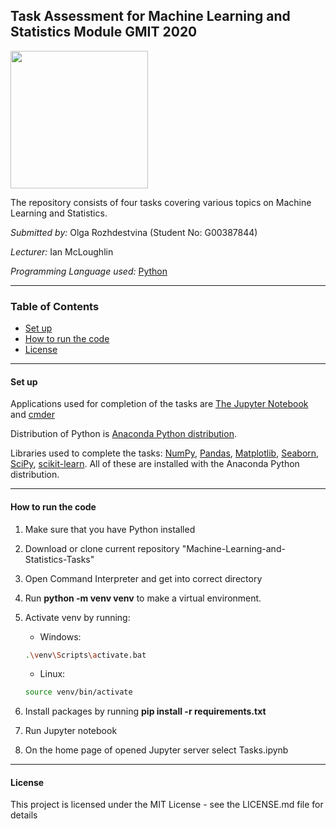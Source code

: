 ## Task Assessment for Machine Learning and Statistics Module GMIT 2020

<img align="center" height="220" src="https://earthsky.org/upl/2018/05/deep-learning-quora.png">

<br>

The repository consists of four tasks covering various topics on Machine Learning and Statistics.

*Submitted by:* Olga Rozhdestvina (Student No: G00387844) 

*Lecturer:* Ian McLoughlin

*Programming Language used:* [Python](https://www.python.org/)


----


### Table of Contents
* [Set up](#set_up)
* [How to run the code](#how_to_run_the_code)
* [License](#licence)


----


#### Set up <a name="set_up"></a>

Applications used for completion of the tasks are [The Jupyter Notebook](https://jupyter.org/) and [cmder](http://cmder.net/)

Distribution of Python is [Anaconda Python distribution](https://www.anaconda.com/). 

Libraries used to complete the tasks: [NumPy](https://numpy.org/), [Pandas](https://pandas.pydata.org/), [Matplotlib](https://matplotlib.org/), [Seaborn](https://seaborn.pydata.org/), [SciPy](https://www.scipy.org/), [scikit-learn](https://scikit-learn.org/stable/). All of these are installed with the Anaconda Python distribution.


----


####  How to run the code <a name="how_to_run_the_code"></a>

1. Make sure that you have Python installed
2. Download or clone current repository "Machine-Learning-and-Statistics-Tasks"
3. Open Command Interpreter and get into correct directory
3. Run __python -m venv venv__ to make a virtual environment.
4. Activate venv by running:

    * Windows:
    ```bash
    .\venv\Scripts\activate.bat
    ```
    * Linux:
    ```bash
    source venv/bin/activate
    ```
5. Install packages by running __pip install -r requirements.txt__
6. Run Jupyter notebook
7. On the home page of opened Jupyter server select Tasks.ipynb

----

#### License <a name="licence"></a>

This project is licensed under the MIT License - see the LICENSE.md file for details